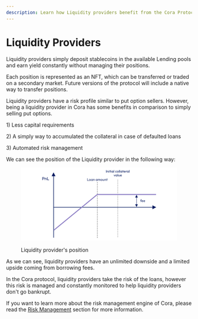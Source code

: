 ```yaml
---
description: Learn how Liquidity providers benefit from the Cora Protocol
---
```


# Liquidity Providers

Liquidity providers simply deposit stablecoins in the available Lending pools and earn yield constantly without managing their positions.

Each position is represented as an NFT, which can be transferred or traded on a secondary market. Future versions of the protocol will include a native way to transfer positions.

Liquidity providers have a risk profile similar to put option sellers. However, being a liquidity provider in Cora has some benefits in comparison to simply selling put options.&#x20;

1\) Less capital requirements

2\) A simply way to accumulated the collateral in case of defaulted loans

3\) Automated risk management

We can see the position of the Liquidity provider in the following way:

<figure><img src="../.gitbook/assets/lp-position@2x.png" alt=""><figcaption><p>Liquidity provider's position</p></figcaption></figure>

As we can see, liquidity providers have an unlimited downside and a limited upside coming from borrowing fees.

In the Cora protocol, liquidity providers take the risk of the loans, however this risk is managed and constantly monitored to help liquidity providers don't go bankrupt.

If you want to learn more about the risk management engine of Cora, please read the [Risk Management](../protocol-concepts/risk-management.md) section for more information.
